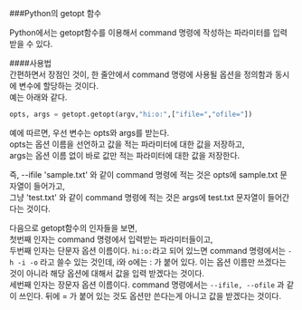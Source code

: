 ###Python의 getopt 함수  

Python에서는 getopt함수를 이용해서 command 명령에 작성하는 파라미터를 입력받을 수 있다.  

####사용법  
간편하면서 장점인 것이, 한 줄안에서 command 명령에 사용될 옵션을 정의함과 동시에 변수에 할당하는 것이다.  
예는 아래와 같다.  

```python
opts, args = getopt.getopt(argv,"hi:o:",["ifile=","ofile="])
```

예에 따르면, 우선 변수는 opts와 args를 받는다.  
opts는 옵션 이름을 선언하고 값을 적는 파라미터에 대한 값을 저장하고,  
args는 옵션 이름 없이 바로 값만 적는 파라미터에 대한 값을 저장한다.  

즉, --ifile 'sample.txt' 와 같이 command 명령에 적는 것은 opts에 sample.txt 문자열이 들어가고,  
그냥 'test.txt' 와 같이 command 명령에 적는 것은 args에 test.txt 문자열이 들어간다는 것이다.  


다음으로 getopt함수의 인자들을 보면,  
첫번째 인자는 command 명령에서 입력받는 파라미터들이고,  
두번째 인자는 단문자 옵션 이름이다.  ```hi:o:```라고 되어 있느면 command 명령에서는 ```-h -i -o``` 라고 쓸수 있는 것인데, i와 o에는 : 가 붙어 있다. 이는 옵션 이름만 쓰겠다는 것이 아니라 해당 옵션에 대해서 값을 입력 받겠다는 것이다.  
세번째 인자는 장문자 옵션 이름이다. command 명령에서는 ```--ifile, --ofile``` 과 같이 쓰인다. 뒤에 = 가 붙어 있는 것도 옵션만 쓴다는게 아니고 값을 받겠다는 것이다.  
